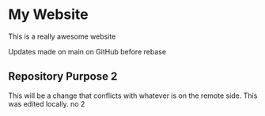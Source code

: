 # My Website

This is a really awesome website

Updates made on main on GitHub before rebase

## Repository Purpose 2

This will be a change that conflicts
with whatever is on the remote side.
This was edited locally. no 2
